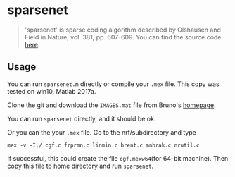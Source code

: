 # sparsenet

> 'sparsenet' is  sparse coding algorithm described by Olshausen  and Field in Nature, vol. 381, pp. 607-609. You can find the source code [here](http://www.rctn.org/bruno/sparsenet/).  

## Usage

  You can run `sparsenet.m` directly or compile your  `.mex` file. This copy was tested on win10, Matlab 2017a.

Clone the git and download the `IMAGES.mat` file from Bruno's [homepage](http://www.rctn.org/bruno/sparsenet/).

You can run `sparsenet` directly, and it should be ok.

Or you can the your  `.mex` file. Go to the nrf/subdirectory and type

~~~
mex -v -I./ cgf.c frprmn.c linmin.c brent.c mnbrak.c nrutil.c
~~~

If successful, this could create the file `cgf.mexw64`(for 64-bit machine). Then copy this file to home directory and run `sparsenet`.

